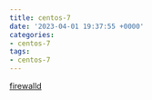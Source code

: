 ```yaml
---
title: centos-7
date: '2023-04-01 19:37:55 +0000'
categories:
- centos-7
tags:
- centos-7
---
```



[firewalld](firewalld "wikilink")